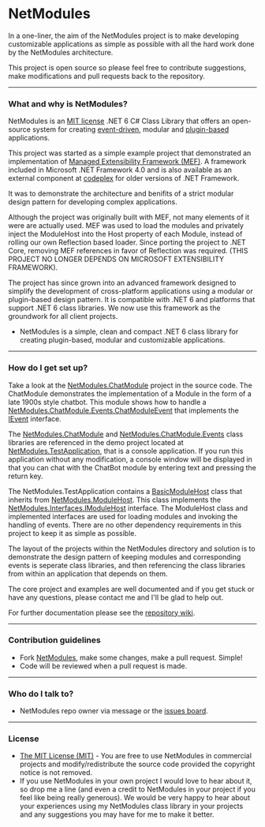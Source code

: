 # NetModules #

In a one-liner, the aim of the NetModules project is to make developing customizable applications as simple as possible with all the hard work done by the NetModules architecture.

This project is open source so please feel free to contribute suggestions, make modifications and pull requests back to the repository.
___

### What and why is NetModules? ###

NetModules is an [MIT license](https://tldrlegal.com/license/mit-license) .NET 6 C# Class Library that offers an open-source system for creating [event-driven](https://en.wikipedia.org/wiki/Event-driven_architecture), modular and [plugin-based](https://en.wikipedia.org/wiki/Plug-in_(computing)) applications. 

This project was started as a simple example project that demonstrated an implementation of [Managed Extensibility Framework (MEF)](https://msdn.microsoft.com/en-us/magazine/ee291628.aspx). A framework included in Microsoft .NET Framework 4.0 and is also available as an external component at [codeplex](https://mef.codeplex.com/) for older versions of .NET Framework.

It was to demonstrate the architecture and benifits of a strict modular design pattern for developing complex applications.

Although the project was originally built with MEF, not many elements of it were are actually used. MEF was used to load the modules and privately inject the ModuleHost into the Host property of each Module, instead of rolling our own Reflection based loader. Since porting the project to .NET Core, removing MEF references in favor of Reflection was required. (THIS PROJECT NO LONGER DEPENDS ON MICROSOFT EXTENSIBILITY FRAMEWORK).

The project has since grown into an advanced framework designed to simplify the development of cross-platform applications using a modular or plugin-based design pattern. It is compatible with .NET 6 and platforms that support .NET 6 class libraries. We now use this framework as the groundwork for all client projects.

* NetModules is a simple, clean and compact .NET 6 class library for creating plugin-based, modular and customizable applications.
___

### How do I get set up? ###

Take a look at the [NetModules.ChatModule](https://github.com/johnearnshaw/NetModules/tree/master/NetModules.ChatBot) project in the source code. The ChatModule demonstrates the implementation of a Module in the form of a late 1900s style chatbot. This module shows how to handle a [NetModules.ChatModule.Events.ChatModuleEvent](https://github.com/johnearnshaw/NetModules/tree/master/NetModules.ChatBot.Events) that implements the [IEvent](https://github.com/johnearnshaw/NetModules/blob/master/NetModules/Interfaces/IEvent.cs) interface.

The [NetModules.ChatModule](https://github.com/johnearnshaw/NetModules/tree/master/NetModules.ChatBot) and [NetModules.ChatModule.Events](https://github.com/johnearnshaw/NetModules/tree/master/NetModules.ChatBot.Events) class libraries are referenced in the demo project located at [NetModules.TestApplication](https://github.com/johnearnshaw/NetModules/tree/master/NetModules.TestApplication), that is a console application. If you run this application without any modification, a console window will be displayed in that you can chat with the ChatBot module by entering text and pressing the return key.

The NetModules.TestApplication contains a [BasicModuleHost](https://github.com/johnearnshaw/NetModules/tree/master/NetModules.TestApplication/Classes) class that inherits from [NetModules.ModuleHost](https://github.com/johnearnshaw/NetModules/blob/master/NetModules/ModuleHost.cs). This class implements the [NetModules.Interfaces.IModuleHost](https://github.com/johnearnshaw/NetModules/blob/master/NetModules/Interfaces/IModuleHost.cs) interface. The ModuleHost class and implemented interfaces are used for loading modules and invoking the handling of events. There are no other dependency requirements in this project to keep it as simple as possible.

The layout of the projects within the NetModules directory and solution is to demonstrate the design pattern of keeping modules and corresponding events is seperate class libraries, and then referencing the class libraries from within an application that depends on them.
  
The core project and examples are well documented and if you get stuck or have any questions, please contact me and I'll be glad to help out.

For further documentation please see the [repository wiki](https://github.com/johnearnshw/NetModules/wiki).
___

### Contribution guidelines ###

* Fork [NetModules](https://github.com/johnearnshaw/NetModules), make some changes, make a pull request. Simple!
* Code will be reviewed when a pull request is made.
___

### Who do I talk to? ###

* NetModules repo owner via message or the [issues board](https://github.com/johnearnshaw/NetModules/issues).
___

### License ###

* [The MIT License (MIT)](https://tldrlegal.com/license/mit-license) - You are free to use NetModules in commercial projects and modify/redistribute the source code provided the copyright notice is not removed.
* If you use NetModules in your own project I would love to hear about it, so drop me a line (and even a credit to NetModules in your project if you feel like being really generous). We would be very happy to hear about your experiences using my NetModules class library in your projects and any suggestions you may have for me to make it better.
